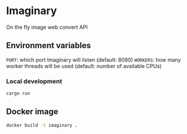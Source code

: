 # Imaginary
On the fly image web convert API

## Environment variables

`PORT`: which port Imaginary will listen (default: 8080)
`WORKERS`: how many worker threads will be used (default: number of available CPUs)


### Local development
```bash
cargo run 
```

## Docker image

```bash
docker build -t imaginary .
```
